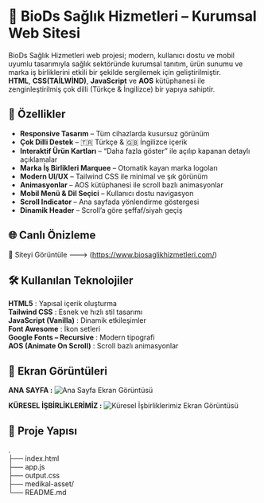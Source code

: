 # 💊 BioDs Sağlık Hizmetleri – Kurumsal Web Sitesi

BioDs Sağlık Hizmetleri web projesi; modern, kullanıcı dostu ve mobil uyumlu tasarımıyla sağlık sektöründe kurumsal tanıtım, ürün sunumu ve marka iş birliklerini etkili bir şekilde sergilemek için geliştirilmiştir.  
**HTML**, **CSS(TAİLWİND)**, **JavaScript** ve **AOS** kütüphanesi ile zenginleştirilmiş çok dilli (Türkçe & İngilizce) bir yapıya sahiptir.


## 🚀 Özellikler

- **Responsive Tasarım** – Tüm cihazlarda kusursuz görünüm  
- **Çok Dilli Destek** – 🇹🇷 Türkçe & 🇬🇧 İngilizce içerik  
- **Interaktif Ürün Kartları** – “Daha fazla göster” ile açılıp kapanan detaylı açıklamalar  
- **Marka İş Birlikleri Marquee** – Otomatik kayan marka logoları  
- **Modern UI/UX** – Tailwind CSS ile minimal ve şık görünüm  
- **Animasyonlar** – AOS kütüphanesi ile scroll bazlı animasyonlar  
- **Mobil Menü & Dil Seçici** – Kullanıcı dostu navigasyon  
- **Scroll Indicator** – Ana sayfada yönlendirme göstergesi  
- **Dinamik Header** – Scroll’a göre şeffaf/siyah geçiş  

## 🌐 Canlı Önizleme

🔗 Siteyi Görüntüle ---> (https://www.biosaglikhizmetleri.com/)


   
## 🛠 Kullanılan Teknolojiler
  
**HTML5** : Yapısal içerik oluşturma   
**Tailwind CSS** :  Esnek ve hızlı stil tasarımı   
**JavaScript (Vanilla)** :  Dinamik etkileşimler   
**Font Awesome** : İkon setleri   
**Google Fonts – Recursive** : Modern tipografi   
**AOS (Animate On Scroll)**  : Scroll bazlı animasyonlar   
  
 
## 📸 Ekran Görüntüleri  

**ANA SAYFA :** 
![Ana Sayfa Ekran Görüntüsü](https://github.com/user-attachments/assets/8e1d3a72-22f3-4fa5-83b8-2110c8bbd287)


**KÜRESEL İŞBİRLİKLERİMİZ :**
![Küresel İşbirliklerimiz Ekran Görüntüsü](https://github.com/user-attachments/assets/552012fa-27a8-41ff-ba38-f48820815a6f)


  
  
## 📂 Proje Yapısı  
  
.   
├── index.html  
├── app.js  
├── output.css  
├── medikal-asset/  
└── README.md  
